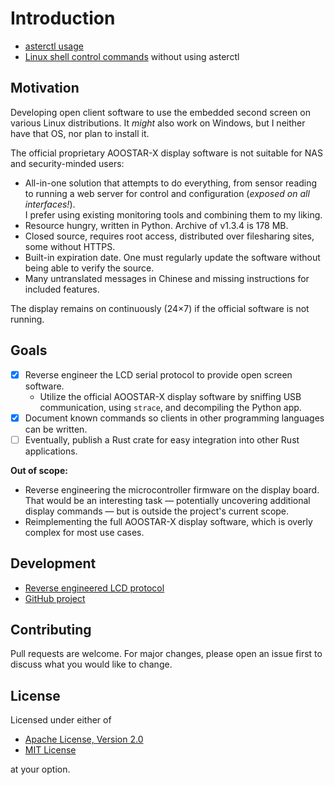 # Introduction

- [asterctl usage](asterctl.md)
- [Linux shell control commands](shell_commands.md) without using asterctl

## Motivation

Developing open client software to use the embedded second screen on various Linux distributions.
It *might* also work on Windows, but I neither have that OS, nor plan to install it.

The official proprietary AOOSTAR-X display software is not suitable for NAS and security-minded users:

- All-in-one solution that attempts to do everything, from sensor reading to running a web server for control and configuration (*exposed on all interfaces!*).  
  I prefer using existing monitoring tools and combining them to my liking.
- Resource hungry, written in Python. Archive of v1.3.4 is 178 MB.
- Closed source, requires root access, distributed over filesharing sites, some without HTTPS.
- Built-in expiration date. One must regularly update the software without being able to verify the source.
- Many untranslated messages in Chinese and missing instructions for included features.

The display remains on continuously (24×7) if the official software is not running.

## Goals

- [x] Reverse engineer the LCD serial protocol to provide open screen software.
    - Utilize the official AOOSTAR-X display software by sniffing USB communication, using `strace`, and decompiling the Python app.
- [x] Document known commands so clients in other programming languages can be written.
- [ ] Eventually, publish a Rust crate for easy integration into other Rust applications.

**Out of scope:**

- Reverse engineering the microcontroller firmware on the display board.  
  That would be an interesting task — potentially uncovering additional display commands — but is outside the project's current scope.
- Reimplementing the full AOOSTAR-X display software, which is overly complex for most use cases.


## Development

- [Reverse engineered LCD protocol](lcd_protocol.md)
- [GitHub project](https://github.com/zehnm/aoostar-rs)

## Contributing

Pull requests are welcome. For major changes, please open an issue first to discuss what you would like to change.

## License

Licensed under either of

- [Apache License, Version 2.0](http://www.apache.org/licenses/LICENSE-2.0)
- [MIT License](http://opensource.org/licenses/MIT)

at your option.
